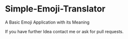 # Simple-Emoji-Translator
A Basic Emoji Application with its Meaning

If you have further Idea contact me or ask for pull requests.
